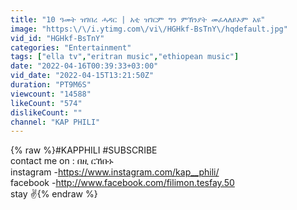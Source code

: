 ```yaml
---
title: "10 ዓመት ዝገበረ ሓዳር | አቲ ዝገርም ግን ምኽንያት መፈላለይኦም አዩ"
image: "https:\/\/i.ytimg.com\/vi\/HGHkf-BsTnY\/hqdefault.jpg"
vid_id: "HGHkf-BsTnY"
categories: "Entertainment"
tags: ["ella tv","eritran music","ethiopean music"]
date: "2022-04-16T00:39:33+03:00"
vid_date: "2022-04-15T13:21:50Z"
duration: "PT9M6S"
viewcount: "14588"
likeCount: "574"
dislikeCount: ""
channel: "KAP PHILI"
---
```

{% raw %}#KAPPHILI  #SUBSCRIBE<br />contact me on :   በዚ ርኸቡኑ<br />instagram -<a rel="nofollow" target="blank" href="https://www.instagram.com/kap__phili/">https://www.instagram.com/kap__phili/</a><br />facebook -<a rel="nofollow" target="blank" href="http://www.facebook.com/filimon.tesfay.50">http://www.facebook.com/filimon.tesfay.50</a><br />                                  stay        ✌{% endraw %}
